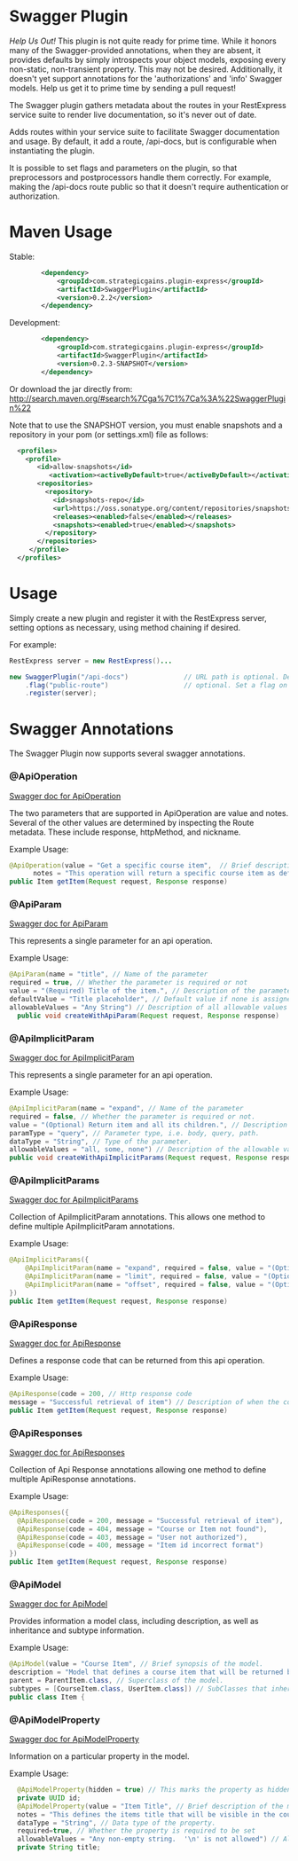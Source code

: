 Swagger Plugin
==============

*Help Us Out!* This plugin is not quite ready for prime time. While it honors many of the Swagger-provided annotations, when they are absent,
it provides defaults by simply introspects your object models, exposing every non-static, non-transient property.  This may not be desired.  Additionally, it doesn't
yet support annotations for the 'authorizations' and 'info' Swagger models.  Help us get it to prime time by sending a pull request!

The Swagger plugin gathers metadata about the routes in your RestExpress service suite
to render live documentation, so it's never out of date.

Adds routes within your service suite to facilitate Swagger documentation and usage.
By default, it add a route, /api-docs, but is configurable when instantiating the plugin.

It is possible to set flags and parameters on the plugin, so that preprocessors and postprocessors
handle them correctly.  For example, making the /api-docs route public so that it doesn't
require authentication or authorization.

Maven Usage
===========
Stable:
```xml
		<dependency>
			<groupId>com.strategicgains.plugin-express</groupId>
			<artifactId>SwaggerPlugin</artifactId>
			<version>0.2.2</version>
		</dependency>
```
Development:
```xml
		<dependency>
			<groupId>com.strategicgains.plugin-express</groupId>
			<artifactId>SwaggerPlugin</artifactId>
			<version>0.2.3-SNAPSHOT</version>
		</dependency>
```
Or download the jar directly from: 
http://search.maven.org/#search%7Cga%7C1%7Ca%3A%22SwaggerPlugin%22

Note that to use the SNAPSHOT version, you must enable snapshots and a repository in your pom (or settings.xml) file as follows:
```xml
  <profiles>
    <profile>
       <id>allow-snapshots</id>
          <activation><activeByDefault>true</activeByDefault></activation>
       <repositories>
         <repository>
           <id>snapshots-repo</id>
           <url>https://oss.sonatype.org/content/repositories/snapshots</url>
           <releases><enabled>false</enabled></releases>
           <snapshots><enabled>true</enabled></snapshots>
         </repository>
       </repositories>
     </profile>
  </profiles>
```

Usage
=====

Simply create a new plugin and register it with the RestExpress server, setting options
as necessary, using method chaining if desired.

For example:
```java
RestExpress server = new RestExpress()...

new SwaggerPlugin("/api-docs")				// URL path is optional. Defaults to '/api-docs'
	.flag("public-route")					// optional. Set a flag on the request for this route.
	.register(server);
```

Swagger Annotations
===================
The Swagger Plugin now supports several swagger annotations.

### @ApiOperation
[Swagger doc for ApiOperation](https://github.com/wordnik/swagger-core/blob/master/modules/swagger-annotations/src/main/java/com/wordnik/swagger/annotations/ApiOperation.java)

The two parameters that are supported in ApiOperation are value and notes.  Several of the other values are determined by inspecting the Route metadata.  These include response, httpMethod, and nickname.

Example Usage:
```java
@ApiOperation(value = "Get a specific course item",  // Brief description of the operation
      notes = "This operation will return a specific course item as defined in the route.") // Detailed description of the operation
public Item getItem(Request request, Response response)
```

### @ApiParam
[Swagger doc for ApiParam](https://github.com/wordnik/swagger-core/blob/master/modules/swagger-annotations/src/main/java/com/wordnik/swagger/annotations/ApiParam.java)

This represents a single parameter for an api operation.

Example Usage:
```java
@ApiParam(name = "title", // Name of the parameter
required = true, // Whether the parameter is required or not
value = "(Required) Title of the item.", // Description of the parameter
defaultValue = "Title placeholder", // Default value if none is assigned.
allowableValues = "Any String") // Description of all allowable values for the parameter.
  public void createWithApiParam(Request request, Response response) 
```

### @ApiImplicitParam
[Swagger doc for ApiImplicitParam](https://github.com/wordnik/swagger-core/blob/master/modules/swagger-annotations/src/main/java/com/wordnik/swagger/annotations/ApiImplicitParam.java)

This represents a single parameter for an api operation.

Example Usage:
```java
@ApiImplicitParam(name = "expand", // Name of the parameter
required = false, // Whether the parameter is required or not.
value = "(Optional) Return item and all its children.", // Description of the parameter
paramType = "query", // Parameter type, i.e. body, query, path.
dataType = "String", // Type of the parameter.
allowableValues = "all, some, none") // Description of the allowable values.
public void createWithApiImplicitParams(Request request, Response response)
```

### @ApiImplicitParams
[Swagger doc for ApiImplicitParams](https://github.com/wordnik/swagger-core/blob/master/modules/swagger-annotations/src/main/java/com/wordnik/swagger/annotations/ApiImplicitParams.java)

Collection of ApiImplicitParam annotations.  This allows one method to define multiple ApiImplicitParam annotations.

Example Usage:
```java
@ApiImplicitParams({
    @ApiImplicitParam(name = "expand", required = false, value = "(Optional) Return item and all its children.", paramType = "query", dataType = "String", allowableValues = "items"),
    @ApiImplicitParam(name = "limit", required = false, value = "(Optional) Set the number of items returned from request.", paramType = "query", dataType = "Integer", allowableValues = "Any integer"),
    @ApiImplicitParam(name = "offset", required = false, value = "(Optional) Return the collection of items starting with the offset number.  The limit query param must also be set if offset is set.", paramType = "query", dataType = "Integer", allowableValues = "Any integer")
})
public Item getItem(Request request, Response response)
```

### @ApiResponse
[Swagger doc for ApiResponse](https://github.com/wordnik/swagger-core/blob/master/modules/swagger-annotations/src/main/java/com/wordnik/swagger/annotations/ApiResponse.java)

Defines a response code that can be returned from this api operation.

Example Usage:
```java
@ApiResponse(code = 200, // Http response code
message = "Successful retrieval of item") // Description of when the code is returned.
public Item getItem(Request request, Response response)
```

### @ApiResponses
[Swagger doc for ApiResponses](https://github.com/wordnik/swagger-core/blob/master/modules/swagger-annotations/src/main/java/com/wordnik/swagger/annotations/ApiResponses.java)

Collection of Api Response annotations allowing one method to define multiple ApiResponse annotations.

Example Usage:
```java
@ApiResponses({
  @ApiResponse(code = 200, message = "Successful retrieval of item"),
  @ApiResponse(code = 404, message = "Course or Item not found"),
  @ApiResponse(code = 403, message = "User not authorized"),
  @ApiResponse(code = 400, message = "Item id incorrect format")
})
public Item getItem(Request request, Response response)
```

### @ApiModel
[Swagger doc for ApiModel](https://github.com/wordnik/swagger-core/blob/master/modules/swagger-annotations/src/main/java/com/wordnik/swagger/annotations/ApiModel.java)

Provides information a model class, including description, as well as inheritance and subtype information.

Example Usage:
```java
@ApiModel(value = "Course Item", // Brief synopsis of the model.
description = "Model that defines a course item that will be returned back to the user.", // Detailed description of the class.
parent = ParentItem.class, // Superclass of the model.
subtypes = [CourseItem.class, UserItem.class]) // SubClasses that inherit this model.
public class Item {
```

### @ApiModelProperty
[Swagger doc for ApiModelProperty](https://github.com/wordnik/swagger-core/blob/master/modules/swagger-annotations/src/main/java/com/wordnik/swagger/annotations/ApiModelProperty.java)

Information on a particular property in the model.

Example Usage:
```java
  @ApiModelProperty(hidden = true) // This marks the property as hidden, and won't be visible in the documentation.
  private UUID id;
  @ApiModelProperty(value = "Item Title", // Brief description of the model property
  notes = "This defines the items title that will be visible in the course UI", // Detailed description of the property
  dataType = "String", // Data type of the property.
  required=true, // Whether the property is required to be set
  allowableValues = "Any non-empty string.  '\n' is not allowed") // Allowable values for the property
  private String title;
```
